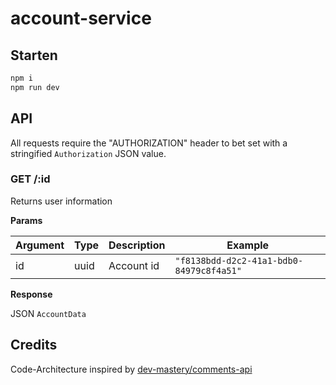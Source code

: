 # account-service

## Starten

```bash
npm i
npm run dev
```

## API

All requests require the "AUTHORIZATION" header to bet set with a stringified `Authorization` JSON value.

### GET /:id

Returns user information

**Params**

| Argument | Type | Description | Example                                  |
| -------- | ---- | ----------- | ---------------------------------------- |
| id       | uuid | Account id  | `"f8138bdd-d2c2-41a1-bdb0-84979c8f4a51"` |

**Response**

JSON `AccountData`

## Credits

Code-Architecture inspired by [dev-mastery/comments-api](https://github.com/dev-mastery/comments-api)
